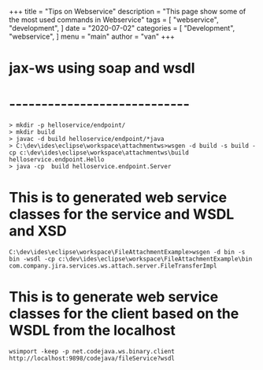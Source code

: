 +++
title = "Tips on Webservice"
description = "This page show some of the most used commands in Webservice"
tags = [
    "webservice",
    "development",
]
date = "2020-07-02"
categories = [
    "Development",
    "webservice",
]
menu = "main"
author = "van"
+++

# jax-ws using soap and wsdl
# ----------------------------
```
> mkdir -p helloservice/endpoint/
> mkdir build
> javac -d build helloservice/endpoint/*java
> C:\dev\ides\eclipse\workspace\attachmentws>wsgen -d build -s build -cp c:\dev\ides\eclipse\workspace\attachmentws\build helloservice.endpoint.Hello
> java -cp  build helloservice.endpoint.Server
```

# This is to generated web service classes for the service and WSDL and XSD
```
C:\dev\ides\eclipse\workspace\FileAttachmentExample>wsgen -d bin -s bin -wsdl -cp c:\dev\ides\eclipse\workspace\FileAttachmentExample\bin com.company.jira.services.ws.attach.server.FileTransferImpl
```

# This is to generate web service classes for the client based on the WSDL from the localhost
```
wsimport -keep -p net.codejava.ws.binary.client http://localhost:9898/codejava/fileService?wsdl
```

